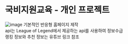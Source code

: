 # 국비지원교육 - 개인 프로젝트
![image](https://user-images.githubusercontent.com/110034416/230639768-31a2a86e-17ce-477b-bcb8-5719e172a19c.png)
기본적인 반응형 홈페이지 제작 
<br>api는 League of Legend에서 제공하는 api를 사용하여 정보수급
<br>랭킹 정보와 추천 정보는 유튜브 링크 참조
